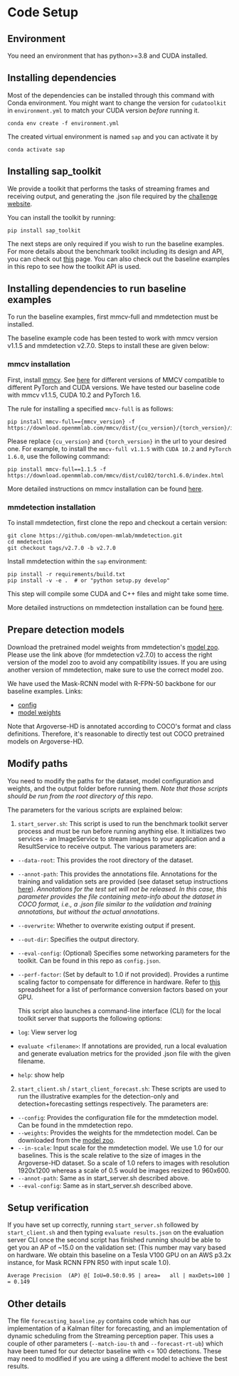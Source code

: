 # Code Setup

## Environment
You need an environment that has python>=3.8 and CUDA installed. 

## Installing dependencies

Most of the dependencies can be installed through this command with Conda environment. You might want to change the version for `cudatoolkit` in `environment.yml` to match your CUDA version <em>before</em> running it.

```
conda env create -f environment.yml
```

The created virtual environment is named `sap` and you can activate it by
```
conda activate sap
```

## Installing sap_toolkit

We provide a toolkit that performs the tasks of streaming frames and receiving output, and generating the .json file required by the [challenge website](https://eval.ai/web/challenges/challenge-page/800/overview).

You can install the toolkit by running:

```
pip install sap_toolkit
```

The next steps are only required if you wish to run the  baseline examples. For more details about the benchmark toolkit including its design and API, you can check out [this](https://github.com/karthiksharma98/sap-starterkit/tree/master/sap-toolkit) page. You can also check out the baseline examples in this repo to see how the toolkit API is used. 

## Installing dependencies to run baseline examples

To run the baseline examples, first mmcv-full and mmdetection must be installed.

The baseline example code has been tested to work with mmcv version v1.1.5 and mmdetection v2.7.0. Steps to install these are given below:

### mmcv installation

First, install [mmcv](https://github.com/open-mmlab/mmcv/tree/v1.1.5). See [here](https://github.com/open-mmlab/mmcv#install-with-pip) for different versions of MMCV compatible to different PyTorch and CUDA versions. We have tested our baseline code with mmcv v1.1.5, CUDA 10.2 and PyTorch 1.6.

The rule for installing a specified ``mmcv-full`` is as follows:

```shell
pip install mmcv-full=={mmcv_version} -f https://download.openmmlab.com/mmcv/dist/{cu_version}/{torch_version}/index.html
```

Please replace `{cu_version}` and ``{torch_version}`` in the url to your desired one. For example,
to install the ``mmcv-full v1.1.5``  with ``CUDA 10.2`` and ``PyTorch 1.6.0``, use the following command:

```shell
pip install mmcv-full==1.1.5 -f https://download.openmmlab.com/mmcv/dist/cu102/torch1.6.0/index.html
```

More detailed instructions on mmcv installation can be found [here](https://github.com/open-mmlab/mmcv/blob/master/README.md).

### mmdetection installation

To install mmdetection, first clone the repo and checkout a certain version:
```
git clone https://github.com/open-mmlab/mmdetection.git
cd mmdetection
git checkout tags/v2.7.0 -b v2.7.0
```

Install mmdetection within the `sap` environment:
```
pip install -r requirements/build.txt
pip install -v -e .  # or "python setup.py develop"
```
This step will compile some CUDA and C++ files and might take some time. 

More detailed instructions on mmdetection installation can be found [here](https://github.com/open-mmlab/mmdetection/blob/master/docs/get_started.md).

## Prepare detection models

Download the pretrained model weights from mmdetection's [model zoo](https://github.com/open-mmlab/mmdetection/blob/v2.7.0/docs/model_zoo.md). Please use the link above (for mmdetection v2.7.0) to access the right version of the model zoo to avoid any compatibility issues. If you are using another version of mmdetection, make sure to use the correct model zoo.

We have used the Mask-RCNN model with R-FPN-50 backbone for our baseline examples. 
Links: 
- [config](https://github.com/open-mmlab/mmdetection/blob/v2.7.0/configs/mask_rcnn/mask_rcnn_r50_fpn_2x_coco.py)
- [model weights](http://download.openmmlab.com/mmdetection/v2.0/mask_rcnn/mask_rcnn_r50_fpn_2x_coco/mask_rcnn_r50_fpn_2x_coco_bbox_mAP-0.392__segm_mAP-0.354_20200505_003907-3e542a40.pth)


Note that Argoverse-HD is annotated according to COCO's format and class definitions. Therefore, it's reasonable to directly test out COCO pretrained models on Argoverse-HD.

## Modify paths

 You need to modify the paths for the dataset, model configuration and weights, and the output folder before running them. <em>Note that those scripts should be run from the root directory of this repo</em>. 

The parameters for the various scripts are explained below:

1. `start_server.sh`: This script is used to run the benchmark toolkit server process and must be run before running anything else. It initializes two services - an ImageService to stream images to your application and a ResultService to receive output. The various parameters are:

- `--data-root`: This provides the root directory of the dataset.
- `--annot-path`: This provides the annotations file. Annotations for the training and validation sets are provided (see dataset setup instructions [here](https://github.com/mtli/sAP/blob/master/doc/data_setup.md)). *Annotations for the test set will not be released. In this case, this parameter provides the file containing meta-info about the dataset in COCO format, i.e., a .json file similar to the validation and training annotations, but without the actual annotations*.
- `--overwrite`: Whether to overwrite existing output if present.
- `--out-dir`: Specifies the output directory. 
- `--eval-config`: (Optional) Specifies some networking parameters for the toolkit. Can be found in this repo as `config.json`.
- `--perf-factor`: (Set by default to 1.0 if not provided). Provides a runtime scaling factor to compensate for difference in hardware. Refer to [this](https://docs.google.com/spreadsheets/d/1g5jUAbeNswO-EQHrU9EHYpTT2XYCbepeL9KFEAVehMo/edit#gid=0) spreadsheet for a list of performance conversion factors based on your GPU.

    This script also launches a command-line interface (CLI) for the local toolkit server that supports the following options:

- `log`: View server log
- `evaluate <filename>`: If annotations are provided, run a local evaluation and generate evaluation metrics for the provided .json file with the given filename.
- `help`: show help

2. `start_client.sh` / `start_client_forecast.sh`: These scripts are used to run the illustrative examples for the detection-only and detection+forecasting settings respectively. The parameters are:

- `--config`: Provides the configuration file for the mmdetection model. Can be found in the mmdetection repo.
- `--weights`: Provides the weights for the mmdetection model. Can be downloaded from the [model zoo](https://github.com/open-mmlab/mmdetection/blob/v2.7.0/docs/model_zoo.md).
- `--in-scale`: Input scale for the mmdetection model. We use 1.0 for our baselines. This is the scale relative to the size of images in the Argoverse-HD dataset. So a scale of 1.0 refers to images with resolution 1920x1200 whereas a scale of 0.5 would be images resized to 960x600.
- `--annot-path`: Same as in start_server.sh described above.
- `--eval-config`: Same as in start_server.sh described above.


## Setup verification

If you have set up correctly, running `start_server.sh` followed by  `start_client.sh` and then typing `evaluate results.json` on the evaluation server CLI once the second script has finished running should be able to get you an AP of ~15.0 on the validation set: (This number may vary based on hardware. We obtain this baseline on a Tesla V100 GPU on an AWS p3.2x instance, for Mask RCNN FPN R50 with input scale 1.0).
```
Average Precision  (AP) @[ IoU=0.50:0.95 | area=   all | maxDets=100 ] = 0.149
```

## Other details

The file `forecasting_baseline.py` contains code which has our implementation of a Kalman filter for forecasting, and an implementation of dynamic scheduling from the Streaming perception paper. This uses a couple of other parameters (`--match-iou-th` and `--forecast-rt-ub`) which have been tuned for our detector baseline with <= 100 detections. These may need to modified if you are using a different model to achieve the best results.
